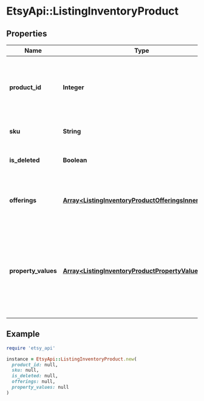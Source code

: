 # EtsyApi::ListingInventoryProduct

## Properties

| Name | Type | Description | Notes |
| ---- | ---- | ----------- | ----- |
| **product_id** | **Integer** | The numeric ID for a specific [product](/documentation/reference#tag/ShopListing-Product) purchased from a listing. | [optional] |
| **sku** | **String** | The SKU string for the product | [optional] |
| **is_deleted** | **Boolean** | When true, someone deleted this product. | [optional] |
| **offerings** | [**Array&lt;ListingInventoryProductOfferingsInner&gt;**](ListingInventoryProductOfferingsInner.md) | A list of product offering entries for this product. | [optional] |
| **property_values** | [**Array&lt;ListingInventoryProductPropertyValuesInner&gt;**](ListingInventoryProductPropertyValuesInner.md) | A list of property value entries for this product. Note: parenthesis characters (&#x60;(&#x60; and &#x60;)&#x60;) are not allowed. | [optional] |

## Example

```ruby
require 'etsy_api'

instance = EtsyApi::ListingInventoryProduct.new(
  product_id: null,
  sku: null,
  is_deleted: null,
  offerings: null,
  property_values: null
)
```

